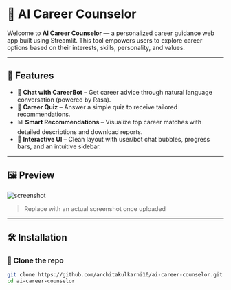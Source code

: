 # 🧠 AI Career Counselor

Welcome to **AI Career Counselor** — a personalized career guidance web app built using Streamlit. This tool empowers users to explore career options based on their interests, skills, personality, and values.

---

## 🚀 Features

- 💬 **Chat with CareerBot** – Get career advice through natural language conversation (powered by Rasa).
- 📝 **Career Quiz** – Answer a simple quiz to receive tailored recommendations.
- 📊 **Smart Recommendations** – Visualize top career matches with detailed descriptions and download reports.
- 🎨 **Interactive UI** – Clean layout with user/bot chat bubbles, progress bars, and an intuitive sidebar.

---

## 🖼️ Preview

![screenshot](https://github.com/architakulkarni10/ai-career-counselor/blob/main/screenshots/ai-career-counselor.png)
> Replace with an actual screenshot once uploaded

---

## 🛠️ Installation

### 🔹 Clone the repo

```bash
git clone https://github.com/architakulkarni10/ai-career-counselor.git
cd ai-career-counselor
